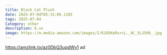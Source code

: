```yaml
---
title: Black Cat Plush
date: 2025-07-04T05:15:09.110Z
tags: 2025-07-04
Category: other
description: 6.xx
image: https://m.media-amazon.com/images/I/61O5KeRs+cL._AC_SL1500_.jpg
---
```

https://amzlink.to/az0DbQ3updWv1 ad